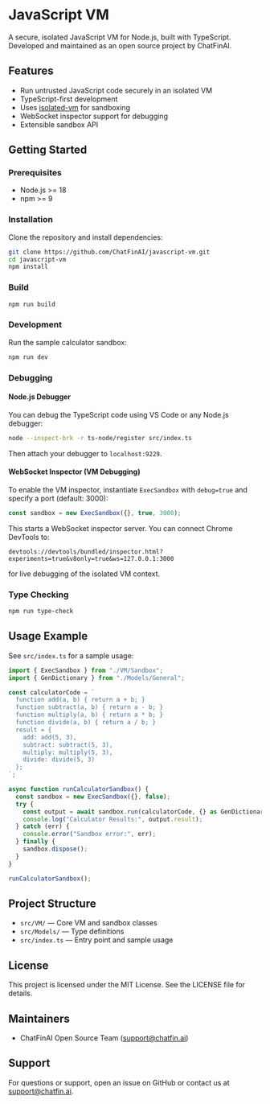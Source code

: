 # JavaScript VM

A secure, isolated JavaScript VM for Node.js, built with TypeScript. Developed and maintained as an open source project by ChatFinAI.

## Features
- Run untrusted JavaScript code securely in an isolated VM
- TypeScript-first development
- Uses [isolated-vm](https://github.com/laverdet/isolated-vm) for sandboxing
- WebSocket inspector support for debugging
- Extensible sandbox API

## Getting Started

### Prerequisites
- Node.js >= 18
- npm >= 9

### Installation
Clone the repository and install dependencies:
```sh
git clone https://github.com/ChatFinAI/javascript-vm.git
cd javascript-vm
npm install
```

### Build
```sh
npm run build
```

### Development
Run the sample calculator sandbox:
```sh
npm run dev
```


### Debugging

#### Node.js Debugger
You can debug the TypeScript code using VS Code or any Node.js debugger:
```sh
node --inspect-brk -r ts-node/register src/index.ts
```
Then attach your debugger to `localhost:9229`.

#### WebSocket Inspector (VM Debugging)
To enable the VM inspector, instantiate `ExecSandbox` with `debug=true` and specify a port (default: 3000):
```typescript
const sandbox = new ExecSandbox({}, true, 3000);
```
This starts a WebSocket inspector server. You can connect Chrome DevTools to:
```
devtools://devtools/bundled/inspector.html?experiments=true&v8only=true&ws=127.0.0.1:3000
```
for live debugging of the isolated VM context.

### Type Checking
```sh
npm run type-check
```

## Usage Example
See `src/index.ts` for a sample usage:
```typescript
import { ExecSandbox } from "./VM/Sandbox";
import { GenDictionary } from "./Models/General";

const calculatorCode = `
  function add(a, b) { return a + b; }
  function subtract(a, b) { return a - b; }
  function multiply(a, b) { return a * b; }
  function divide(a, b) { return a / b; }
  result = {
    add: add(5, 3),
    subtract: subtract(5, 3),
    multiply: multiply(5, 3),
    divide: divide(5, 3)
  };
`;

async function runCalculatorSandbox() {
  const sandbox = new ExecSandbox({}, false);
  try {
    const output = await sandbox.run(calculatorCode, {} as GenDictionary);
    console.log("Calculator Results:", output.result);
  } catch (err) {
    console.error("Sandbox error:", err);
  } finally {
    sandbox.dispose();
  }
}

runCalculatorSandbox();
```

## Project Structure
- `src/VM/` — Core VM and sandbox classes
- `src/Models/` — Type definitions
- `src/index.ts` — Entry point and sample usage

## License
This project is licensed under the MIT License. See the LICENSE file for details.

## Maintainers
- ChatFinAI Open Source Team (<support@chatfin.ai>)

## Support
For questions or support, open an issue on GitHub or contact us at <support@chatfin.ai>.
